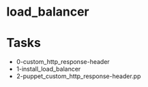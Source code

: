 # load_balancer

# Tasks
* 0-custom_http_response-header
* 1-install_load_balancer
* 2-puppet_custom_http_response-header.pp
